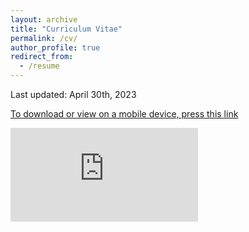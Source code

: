 ```yaml
---
layout: archive
title: "Curriculum Vitae"
permalink: /cv/
author_profile: true
redirect_from:
  - /resume
---
```


Last updated: April 30th, 2023

[To download or view on a mobile device, press this link](https://smeisler.github.io/files/StevenMeisler_CV.pdf)

<embed src="https://smeisler.github.io/files/StevenMeisler_CV.pdf" type="application/pdf" />
